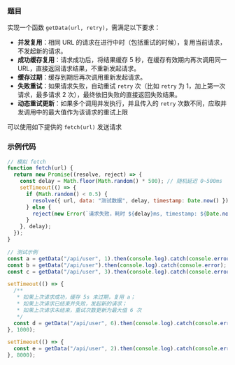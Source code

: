 ### 题目
实现一个函数 `getData(url, retry)`，需满足以下要求：
- **并发复用**：相同 URL 的请求在进行中时（包括重试的时候），复用当前请求，不发起新的请求。
- **成功缓存复用**：请求成功后，将结果缓存 5 秒，在缓存有效期内再次调用同一 URL，直接返回请求结果，不重新发起请求。
- **缓存过期**：缓存到期后再次调用重新发起请求。
- **失败重试**：如果请求失败，自动重试 `retry` 次（比如 `retry` 为 1，加上第一次请求，最多请求 2 次），最终依旧失败的直接返回失败结果。
- **动态重试更新**：如果多个调用并发执行，并且传入的 `retry` 次数不同，应取并发调用中的最大值作为该请求的重试上限

可以使用如下提供的 `fetch(url)` 发送请求

### 示例代码
```javascript
// 模拟 fetch
function fetch(url) {
  return new Promise((resolve, reject) => {
    const delay = Math.floor(Math.random() * 500); // 随机延迟 0~500ms
    setTimeout(() => {
      if (Math.random() < 0.5) {
        resolve({ url, data: "测试数据", delay, timestamp: Date.now() });
      } else {
        reject(new Error(`请求失败，耗时 ${delay}ms, timestamp: ${Date.now()}`));
      }
    }, delay);
  });
}

// 测试示例
const a = getData("/api/user", 1).then(console.log).catch(console.error); // 发起请求，如果失败重试 1 次
const b = getData("/api/user").then(console.log).catch(console.error); // 请求未完成，复用 a；参数 retry 未传默认为 0，保持当前最大的 1 次
const c = getData("/api/user", 3).then(console.log).catch(console.error); // 请求未完成，复用 a，重试次数更新为最大值 3 次

setTimeout(() => {
  /**
   * 如果上次请求成功，缓存 5s 未过期，复用 a；
   * 如果上次请求已结束并失败，发起新的请求；
   * 如果上次请求未结束，重试次数更新为最大值 6 次
   */
  const d = getData("/api/user", 6).then(console.log).catch(console.error);
}, 1000);

setTimeout(() => {
  const e = getData("/api/user", 2).then(console.log).catch(console.error); // 缓存已过期，重新发起请求
}, 8000);
```
